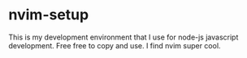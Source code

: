 # nvim-setup

This is my development environment that I use for node-js javascript development.
Free free to copy and use. I find nvim super cool.

